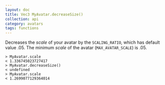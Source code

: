 ```yaml
---
layout: doc
title: Vec3 MyAvatar.decreaseSize()
collection: api
category: avatars
tags: functions
---
```


Decreases the _scale_ of your avatar by the `SCALING_RATIO`, which has default value .05. The minimum _scale_ of the avatar (`MAX_AVATAR_SCALE`) is .05.

```
> MyAvatar.scale
< 1.336745023727417
> MyAvatar.decreaseSize()
< undefined
> MyAvatar.scale
< 1.2699077129364014
```
